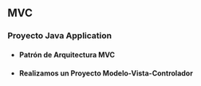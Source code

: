 ## MVC
### Proyecto Java Application
- #### Patrón de Arquitectura MVC 
- #### Realizamos un Proyecto Modelo-Vista-Controlador








